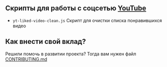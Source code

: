 ## Скрипты для работы с соцсетью [YouTube](https://youtube.com)

* `yt-liked-video-clean.js` Скрипт для очистки списка понравившихся видео

## Как внести свой вклад?
Решили помочь в развитии проекта? Тогда вам нужен файл [CONTRIBUTING.md](https://github.com/AiratHalitov/social-scripts/blob/master/CONTRIBUTING.md)
